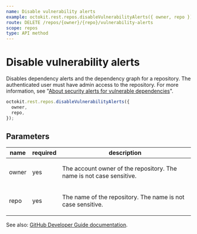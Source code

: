 ```yaml
---
name: Disable vulnerability alerts
example: octokit.rest.repos.disableVulnerabilityAlerts({ owner, repo })
route: DELETE /repos/{owner}/{repo}/vulnerability-alerts
scope: repos
type: API method
---
```


# Disable vulnerability alerts

Disables dependency alerts and the dependency graph for a repository. The authenticated user must have admin access to the repository. For more information, see "[About security alerts for vulnerable dependencies](https://docs.github.com/articles/about-security-alerts-for-vulnerable-dependencies)".

```js
octokit.rest.repos.disableVulnerabilityAlerts({
  owner,
  repo,
});
```

## Parameters

<table>
  <thead>
    <tr>
      <th>name</th>
      <th>required</th>
      <th>description</th>
    </tr>
  </thead>
  <tbody>
    <tr><td>owner</td><td>yes</td><td>

The account owner of the repository. The name is not case sensitive.

</td></tr>
<tr><td>repo</td><td>yes</td><td>

The name of the repository. The name is not case sensitive.

</td></tr>
  </tbody>
</table>

See also: [GitHub Developer Guide documentation](https://docs.github.com/rest/reference/repos#disable-vulnerability-alerts).
